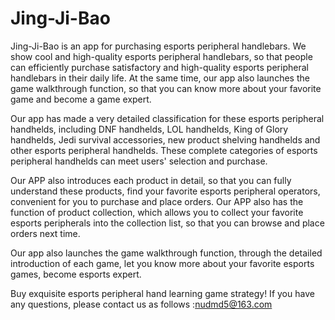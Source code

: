 # Jing-Ji-Bao
Jing-Ji-Bao is an app for purchasing esports peripheral handlebars. We show cool and high-quality esports peripheral handlebars, so that people can efficiently purchase satisfactory and high-quality esports peripheral handlebars in their daily life. At the same time, our app also launches the game walkthrough function, so that you can know more about your favorite game and become a game expert.

Our app has made a very detailed classification for these esports peripheral handhelds, including DNF handhelds, LOL handhelds, King of Glory handhelds, Jedi survival accessories, new product shelving handhelds and other esports peripheral handhelds. These complete categories of esports peripheral handhelds can meet users' selection and purchase.

Our APP also introduces each product in detail, so that you can fully understand these products, find your favorite esports peripheral operators, convenient for you to purchase and place orders. Our APP also has the function of product collection, which allows you to collect your favorite esports peripherals into the collection list, so that you can browse and place orders next time.

Our app also launches the game walkthrough function, through the detailed introduction of each game, let you know more about your favorite esports games, become esports expert.

Buy exquisite esports peripheral hand learning game strategy!
If you have any questions, please contact us as follows :nudmd5@163.com
